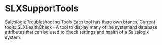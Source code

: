 SLXSupportTools
===============

Saleslogix Troubleshooting Tools
Each tool has there own branch.
Current tools:
SLXHealthCheck - A tool to display many of the systemand database attributes that can be used to check settings and health of a Saleslogix system. 
